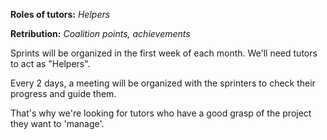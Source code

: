 **Roles of tutors:** *Helpers*

**Retribution:** *Coalition points, achievements*

Sprints will be organized in the first week of each month. We'll need tutors to act as "Helpers".

Every 2 days, a meeting will be organized with the sprinters to check their progress and guide them.

That's why we're looking for tutors who have a good grasp of the project they want to 'manage'.
 